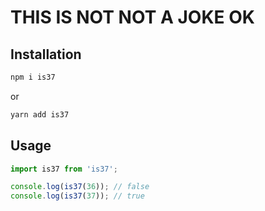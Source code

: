 # THIS IS NOT NOT A JOKE OK

## Installation

```sh
npm i is37
```
or
```sh
yarn add is37
```

## Usage

```js
import is37 from 'is37';

console.log(is37(36)); // false
console.log(is37(37)); // true